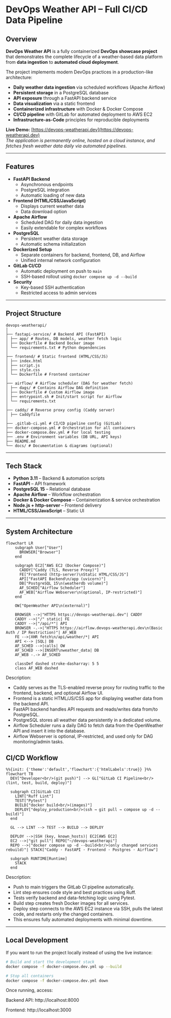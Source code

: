 # DevOps Weather API – Full CI/CD Data Pipeline

## Overview

**DevOps Weather API** is a fully containerized **DevOps showcase project** that demonstrates the complete lifecycle of a weather-based data platform from **data ingestion** to **automated cloud deployment**.

The project implements modern DevOps practices in a production-like architecture:

- **Daily weather data ingestion** via scheduled workflows (Apache Airflow)
- **Persistent storage** in a PostgreSQL database
- **API exposure** through a FastAPI backend service
- **Data visualization** via a static frontend
- **Containerized infrastructure** with Docker & Docker Compose
- **CI/CD pipeline** with GitLab for automated deployment to AWS EC2
- **Infrastructure-as-Code** principles for reproducible deployments

**Live Demo:** [https://devops-weatherapi.dev](https://devops-weatherapi.dev)  
*The application is permanently online, hosted on a cloud instance, and fetches fresh weather data daily via automated pipelines.*

---

## Features

- **FastAPI Backend**
  - Asynchronous endpoints
  - PostgreSQL integration
  - Automatic loading of new data
- **Frontend (HTML/CSS/JavaScript)**
  - Displays current weather data
  - Data download option
- **Apache Airflow**
  - Scheduled DAG for daily data ingestion
  - Easily extendable for complex workflows
- **PostgreSQL**
  - Persistent weather data storage
  - Automatic schema initialization
- **Dockerized Setup**
  - Separate containers for backend, frontend, DB, and Airflow
  - Unified internal network configuration
- **GitLab CI/CD**
  - Automatic deployment on push to `main`
  - SSH-based rollout using `docker compose up -d --build`
- **Security**
  - Key-based SSH authentication
  - Restricted access to admin services

---

## Project Structure

```
devops-weatherapi/
│
├── fastapi-service/ # Backend API (FastAPI)
│ ├── app/ # Routes, DB models, weather fetch logic
│ ├── Dockerfile # Backend Docker image
│ └── requirements.txt # Python dependencies
│
├── frontend/ # Static frontend (HTML/CSS/JS)
│ ├── index.html
│ ├── script.js
│ ├── style.css
│ └── Dockerfile # Frontend container
│
├── airflow/ # Airflow scheduler (DAG for weather fetch)
│ ├── dags/ # Contains Airflow DAG definition
│ ├── Dockerfile # Custom Airflow image
│ ├── entrypoint.sh # Init/start script for Airflow
│ └── requirements.txt
│
├── caddy/ # Reverse proxy config (Caddy server)
│ ├── Caddyfile
│ 
├── .gitlab-ci.yml # CI/CD pipeline config (GitLab)
├── docker-compose.yml # Orchestration for all containers
├── docker-compose.dev.yml # For local testing
├── .env # Environment variables (DB URL, API keys)
├── README.md
└── docs/ # Documentation & diagrams (optional)
```

---

## Tech Stack

- **Python 3.11** – Backend & automation scripts  
- **FastAPI** – API framework  
- **PostgreSQL 15** – Relational database  
- **Apache Airflow** – Workflow orchestration  
- **Docker & Docker Compose** – Containerization & service orchestration  
- **Node.js + http-server** – Frontend delivery  
- **HTML/CSS/JavaScript** – Static UI  

---

## System Architecture

```mermaid
flowchart LR
    subgraph User["User"]
      BROWSER["Browser"]
    end

    subgraph EC2["AWS EC2 (Docker Compose)"]
      CADDY["Caddy (TLS, Reverse Proxy)"]
      FE["Frontend (http-server)\nStatic HTML/CSS/JS"]
      API["FastAPI Backend\n/app (uvicorn)"]
      DB["PostgreSQL 15\n(weatherdb volume)"]
      AF_SCHED["Airflow Scheduler"]
      AF_WEB["Airflow Webserver\n(optional, IP-restricted)"]
    end

    OW["OpenWeather API\n(external)"]

    BROWSER -->|"HTTPS https://devops-weatherapi.dev"| CADDY
    CADDY -->|"/" static| FE
    CADDY -->|"/api/*"| API
    BROWSER -.->|"HTTPS https://airflow.devops-weatherapi.dev\n(Basic Auth / IP Restriction)"| AF_WEB
    FE -->|XHR fetch\n/api/weather/*| API
    API <--> |SQL| DB
    AF_SCHED -->|calls| OW
    AF_SCHED -->|INSERT\nweather_data| DB
    AF_WEB -.-> AF_SCHED

    classDef dashed stroke-dasharray: 5 5
    class AF_WEB dashed

```
Description:
- Caddy serves as the TLS-enabled reverse proxy for routing traffic to the frontend, backend, and optional Airflow UI.
- Frontend is a static HTML/JS/CSS app for displaying weather data from the backend API.
- FastAPI backend handles API requests and reads/writes data from/to PostgreSQL.
- PostgreSQL stores all weather data persistently in a dedicated volume.
- Airflow Scheduler runs a daily DAG to fetch data from the OpenWeather API and insert it into the database.
- Airflow Webserver is optional, IP-restricted, and used only for DAG monitoring/admin tasks.

## CI/CD Workflow

```mermaid
%%{init: {'theme':'default','flowchart':{'htmlLabels':true}} }%%
flowchart TB
  DEV["Developer<br/>(git push)"] --> GL["GitLab CI Pipeline<br/>(lint, test, build, deploy)"]

  subgraph CI[GitLab CI]
    LINT["Ruff Lint"]
    TEST["Pytest"]
    BUILD["docker build<br/>(images)"]
    DEPLOY["deploy_production<br/>(ssh → git pull → compose up -d --build)"]
  end

  GL --> LINT --> TEST --> BUILD --> DEPLOY

  DEPLOY -->|SSH (key, known_hosts)| EC2[AWS EC2]
  EC2 -->|"git pull"| REPO["~/devops-weatherapi"]
  REPO -->|"docker compose up -d --build<br/>(only changed services rebuild)"| STACK["Caddy · FastAPI · Frontend · Postgres · Airflow"]

  subgraph RUNTIME[Runtime]
    STACK
  end
```

Description:
- Push to main triggers the GitLab CI pipeline automatically.
- Lint step ensures code style and best practices using Ruff.
- Tests verify backend and data-fetching logic using Pytest.
- Build step creates fresh Docker images for all services.
- Deploy step connects to the AWS EC2 instance via SSH, pulls the latest code, and restarts only the changed containers.
- This ensures fully automated deployments with minimal downtime.

---

## Local Development

If you want to run the project locally instead of using the live instance:

```bash
# Build and start the development stack
docker compose -f docker-compose.dev.yml up --build

# Stop all containers
docker compose -f docker-compose.dev.yml down
```
Once running, access:

Backend API: http://localhost:8000

Frontend: http://localhost:3000